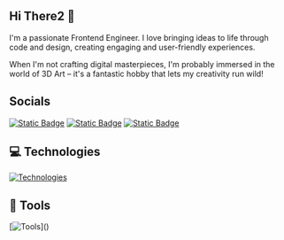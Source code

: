 ## Hi There2 👋
I'm a passionate Frontend Engineer. I love bringing ideas to life through code and design, creating engaging and user-friendly experiences.

When I'm not crafting digital masterpieces, I'm probably immersed in the world of 3D Art – it's a fantastic hobby that lets my creativity run wild!

## Socials
[![Static Badge](https://img.shields.io/badge/youtube-FF0000?style=for-the-badge&logo=youtube)](https://www.youtube.com/@hassaanvfx)
[![Static Badge](https://img.shields.io/badge/Instagram-d2566b?style=for-the-badge&logo=instagram)](https://www.instagram.com/hassaan_vfx/)
[![Static Badge](https://img.shields.io/badge/Twitter/X-000000?style=for-the-badge&logo=X)](https://x.com/hassaanvfx)

## 💻 Technologies
[![Technologies](https://skillicons.dev/icons?i=html,css,js,nextjs,react,astro,vite,tailwind,mongodb,firebase,git,github)]()

## 🔨 Tools
[![Tools](https://skillicons.dev/icons?i=figma,vscode,ps,ai,ae,blender,unreal,")]()
